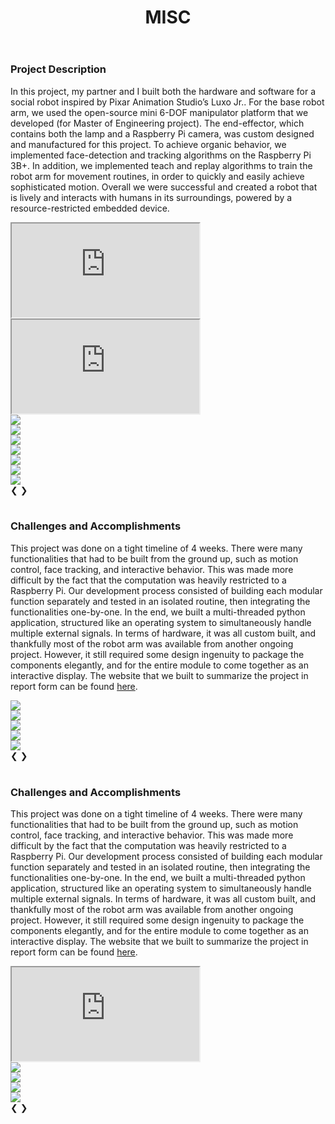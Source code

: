 ﻿---
layout: default
title: MISC
category: portfolio
modal-id: 20
vid1: null
vid2: null
img: Misc/thumb.png
turn_off_skills: 1
---

### Project Description

In this project, my partner and I built both the hardware and software for a social robot inspired by Pixar Animation Studio’s Luxo Jr.. For the base robot arm, we used the open-source mini 6-DOF manipulator platform that we developed (for Master of Engineering project). The end-effector, which contains both the lamp and a Raspberry Pi camera, was custom designed and manufactured for this project. To achieve organic behavior, we implemented face-detection and tracking algorithms on the Raspberry Pi 3B+. In addition, we implemented teach and replay algorithms to train the robot arm for movement routines, in order to quickly and easily achieve sophisticated motion. Overall we were successful and created a robot that is lively and interacts with humans in its surroundings, powered by a resource-restricted embedded device.

<div class="slideshow-container">
    <div class="mySlides slide_fade">
    <!-- <div class="numbertext">1 / 3</div> -->
    <div class="video-container" style="max-height:500px; vertical-align: middle"> <iframe class="video" src="https://www.youtube.com/embed/I1-vKD5V_IY" allowfullscreen></iframe> </div>
    <!-- <div class="captext">Caption Text</div> -->
    </div>
    <div class="mySlides slide_fade">
    <!-- <div class="numbertext">1 / 3</div> -->
    <div class="video-container" style="max-height:500px; vertical-align: middle"> <iframe class="video" src="https://www.youtube.com/embed/dgqwAWZ7KBo" allowfullscreen></iframe> </div>
    <!-- <div class="captext">Caption Text</div> -->
    </div>
    <div class="mySlides slide_fade">
    <!-- <div class="numbertext">2 / 3</div> -->
    <img src="img/portfolio/Misc/first.jpg" class="img-responsive img-centered slide_img">
    <!-- <div class="captext">Caption Two</div> -->
    </div>
    <div class="mySlides slide_fade">
    <!-- <div class="numbertext">3 / 3</div> -->
    <img src="img/portfolio/Misc/firstr.jpg" class="img-responsive img-centered slide_img">
    <!-- <div class="captext">Caption Three</div> -->
    </div>
    <div class="mySlides slide_fade">
    <!-- <div class="numbertext">3 / 3</div> -->
    <img src="img/portfolio/Misc/20153.jpg" class="img-responsive img-centered slide_img">
    <!-- <div class="captext">Caption Three</div> -->
    </div>
    <div class="mySlides slide_fade">
    <!-- <div class="numbertext">3 / 3</div> -->
    <img src="img/portfolio/Misc/20152.jpg" class="img-responsive img-centered slide_img">
    <!-- <div class="captext">Caption Three</div> -->
    </div>
    <div class="mySlides slide_fade">
    <!-- <div class="numbertext">3 / 3</div> -->
    <img src="img/portfolio/Misc/2015.jpg" class="img-responsive img-centered slide_img">
    <!-- <div class="captext">Caption Three</div> -->
    </div>
    <div class="mySlides slide_fade">
    <!-- <div class="numbertext">3 / 3</div> -->
    <img src="img/portfolio/Misc/2014.jpg" class="img-responsive img-centered slide_img">
    <!-- <div class="captext">Caption Three</div> -->
    </div>
    <div class="mySlides slide_fade">
    <!-- <div class="numbertext">3 / 3</div> -->
    <img src="img/portfolio/Misc/20142.jpg" class="img-responsive img-centered slide_img">
    <!-- <div class="captext">Caption Three</div> -->
    </div>
    <a class="slideprev" style="text-decoration: none" onclick="plusSlides(-1)">&#10094;</a>
    <a class="slidenext" style="text-decoration: none" onclick="plusSlides(1)">&#10095;</a>
</div>
<br>
<div style="text-align:center">
    <span class="dot" onclick="currentSlide(1)"></span> 
    <span class="dot" onclick="currentSlide(2)"></span> 
    <span class="dot" onclick="currentSlide(3)"></span>
    <span class="dot" onclick="currentSlide(4)"></span> 
    <span class="dot" onclick="currentSlide(5)"></span> 
    <span class="dot" onclick="currentSlide(6)"></span> 
    <span class="dot" onclick="currentSlide(7)"></span>
    <span class="dot" onclick="currentSlide(8)"></span>
    <span class="dot" onclick="currentSlide(9)"></span>
</div>

### Challenges and Accomplishments

This project was done on a tight timeline of 4 weeks. There were many functionalities that had to be built from the ground up, such as motion control, face tracking, and interactive behavior. This was made more difficult by the fact that the computation was heavily restricted to a Raspberry Pi. Our development process consisted of building each modular function separately and tested in an isolated routine, then integrating the functionalities one-by-one. In the end, we built a multi-threaded python application, structured like an operating system to simultaneously handle multiple external signals. In terms of hardware, it was all custom built, and thankfully most of the robot arm was available from another ongoing project. However, it still required some design ingenuity to package the components elegantly, and for the entire module to come together as an interactive display. The website that we built to summarize the project in report form can be found <a href="https://courses.ece.cornell.edu/ece5990/ECE5725_Fall2019_Projects/Dec_04_Demo/Pixar_Lamp/Website/index.html#" target="_blank">here</a>.

<div class="slideshow-container2">
    <div class="mySlides2 slide_fade">
    <!-- <div class="numbertext">1 / 3</div> -->
    <img src="img/portfolio/Misc/car1.jpg" class="img-responsive img-centered slide_img">
    <!-- <div class="captext">Caption Text</div> -->
    </div>
    <div class="mySlides2 slide_fade">
    <!-- <div class="numbertext">2 / 3</div> -->
    <img src="img/portfolio/Misc/car2.jpg" class="img-responsive img-centered slide_img">
    <!-- <div class="captext">Caption Two</div> -->
    </div>
    <div class="mySlides2 slide_fade">
    <!-- <div class="numbertext">3 / 3</div> -->
    <img src="img/portfolio/Misc/car3.jpg" class="img-responsive img-centered slide_img">
    <!-- <div class="captext">Caption Three</div> -->
    </div>
    <div class="mySlides2 slide_fade">
    <!-- <div class="numbertext">3 / 3</div> -->
    <img src="img/portfolio/Misc/car4.jpg" class="img-responsive img-centered slide_img">
    <!-- <div class="captext">Caption Three</div> -->
    </div>
    <div class="mySlides2 slide_fade">
    <!-- <div class="numbertext">3 / 3</div> -->
    <img src="img/portfolio/Misc/car5.jpg" class="img-responsive img-centered slide_img">
    <!-- <div class="captext">Caption Three</div> -->
    </div>
    <a class="slideprev" style="text-decoration: none" onclick="plusSlides2(-1)">&#10094;</a>
    <a class="slidenext" style="text-decoration: none" onclick="plusSlides2(1)">&#10095;</a>
</div>
<br>
<div style="text-align:center">
    <span class="dot2" onclick="currentSlide2(1)"></span> 
    <span class="dot2" onclick="currentSlide2(2)"></span> 
    <span class="dot2" onclick="currentSlide2(3)"></span>
    <span class="dot2" onclick="currentSlide2(4)"></span> 
    <span class="dot2" onclick="currentSlide2(5)"></span> 
</div>

### Challenges and Accomplishments

This project was done on a tight timeline of 4 weeks. There were many functionalities that had to be built from the ground up, such as motion control, face tracking, and interactive behavior. This was made more difficult by the fact that the computation was heavily restricted to a Raspberry Pi. Our development process consisted of building each modular function separately and tested in an isolated routine, then integrating the functionalities one-by-one. In the end, we built a multi-threaded python application, structured like an operating system to simultaneously handle multiple external signals. In terms of hardware, it was all custom built, and thankfully most of the robot arm was available from another ongoing project. However, it still required some design ingenuity to package the components elegantly, and for the entire module to come together as an interactive display. The website that we built to summarize the project in report form can be found <a href="https://courses.ece.cornell.edu/ece5990/ECE5725_Fall2019_Projects/Dec_04_Demo/Pixar_Lamp/Website/index.html#" target="_blank">here</a>.

<div class="slideshow-container3">
    <div class="mySlides3 slide_fade">
    <!-- <div class="numbertext">1 / 3</div> -->
    <div class="video-container"> <iframe class="video" src="https://www.youtube.com/embed/qLqT-VZOq70" allowfullscreen></iframe> </div>
    <!-- <div class="captext">Caption Text</div> -->
    </div>
    <div class="mySlides3 slide_fade">
    <!-- <div class="numbertext">2 / 3</div> -->
    <img src="img/portfolio/Misc/CastIronFluent.png" class="img-responsive img-centered slide_img">
    <!-- <div class="captext">Caption Two</div> -->
    </div>
    <div class="mySlides3 slide_fade">
    <!-- <div class="numbertext">3 / 3</div> -->
    <img src="img/portfolio/Misc/CastIronMechanical.png" class="img-responsive img-centered slide_img">
    <!-- <div class="captext">Caption Three</div> -->
    </div>
    <div class="mySlides3 slide_fade">
    <!-- <div class="numbertext">3 / 3</div> -->
    <img src="img/portfolio/Misc/good_mesh.jpg" class="img-responsive img-centered slide_img">
    <!-- <div class="captext">Caption Three</div> -->
    </div>
    <div class="mySlides3 slide_fade">
    <!-- <div class="numbertext">3 / 3</div> -->
    <img src="img/portfolio/Misc/BC.jpg" class="img-responsive img-centered slide_img">
    <!-- <div class="captext">Caption Three</div> -->
    </div>
    <a class="slideprev" style="text-decoration: none" onclick="plusSlides3(-1)">&#10094;</a>
    <a class="slidenext" style="text-decoration: none" onclick="plusSlides3(1)">&#10095;</a>
</div>
<br>
<div style="text-align:center">
    <span class="dot3" onclick="currentSlide3(1)"></span> 
    <span class="dot3" onclick="currentSlide3(2)"></span> 
    <span class="dot3" onclick="currentSlide3(3)"></span>
    <span class="dot3" onclick="currentSlide3(4)"></span> 
    <span class="dot3" onclick="currentSlide3(5)"></span>
</div>